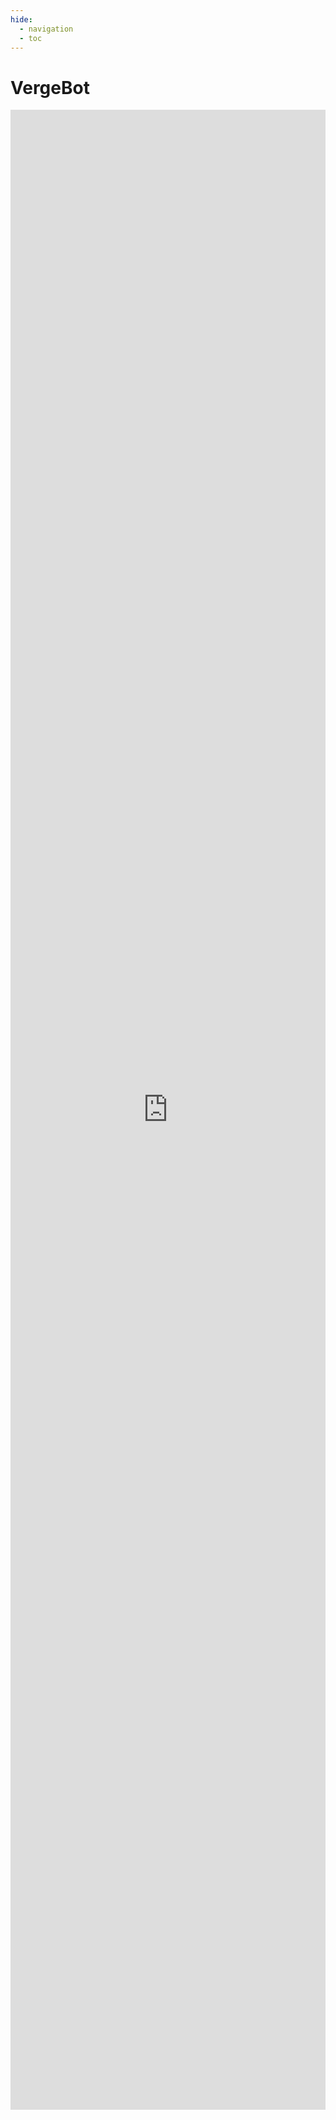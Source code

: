 ```yaml
---
hide:
  - navigation
  - toc
---
```


# VergeBot

<iframe
src="https://app.wonderchat.io/chatbot/clziraa9v0eklceexpks813jo"
  style="border: none; min-height: 600px; height: 80vh;"
  allow="clipboard-read; clipboard-write"
  width="100%"
  id="wonderchat-iframe"
></iframe>